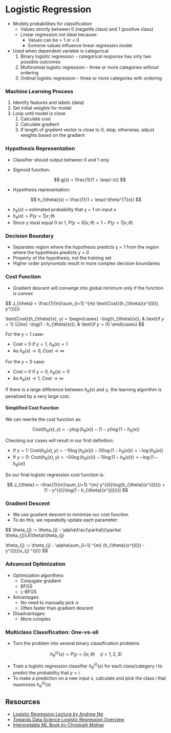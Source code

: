 # Logistic Regression
* Models probabilities for classification
    * Values strictly between 0 (negatife class) and 1 (positive class)
    * Linear regression not ideal because:
        * Values can be > 1 or < 0
        * Extreme values influence linear regression model
* Used when dependent variable is categorical
    1. Binary logistic regression - categorical response has only two possible outcomes
    2. Multinomial logistic regression - three or more categories without ordering
    3. Ordinal logistic regression - three or more categories with ordering

### Machine Learning Process
1. Identify features and labels (data)
2. Set initial weights for model
3. Loop until model is close
    1. Calculate cost
    2. Calculate gradient
    3. If length of gradient vector is close to 0, stop; otherwise, adjust weights based on the gradient

### Hypothesis Representation
* Classifier should output between 0 and 1 only
* Sigmoid function:

  $$
  g(z) = \frac{1}{1 + \exp(-z)}
  $$

* Hypothesis representation: 

$$
h_{\theta}(x) = \frac{1}{1 + \exp(-\theta^{T}x)}
$$

* $h_{\theta}(x)$ = estimated probability that y = 1 on input x
* $h_{\theta}(x) = P(y=1|x; \theta)$
* Since y must equal 0 or 1, $P(y=0|x; \theta) = 1 - P(y=1|x; \theta)$

### Decision Boundary
* Separates region where the hypothesis predicts y = 1 from the region where the hypothesis predicts y = 0
* Property of the hypothesis, not the training set
* Higher order polynomials result in more complex decision boundaries

### Cost Function
* Gradient descent will converge into global minimum only if the function is convex

$$
J_{\theta} = \frac{1}{m}\sum_{i=1} ^{m} \text{Cost}(h_{\theta}(x^{(i)}), y^{(i)})

\text{Cost}(h_{\theta}(x), y) = \begin{cases}
-\log(h_{\theta}(x)),  & \text{if $y = 1$} \\[2ex] 
-\log(1 - h_{\theta}(x)),  & \text{if $y = 0$}
\end{cases}
$$

For the y = 1 case:
* Cost = 0 if $y = 1$, $h_{\theta}(x) = 1$
* As $h_{\theta}(x)\to0$, $Cost\to\infty$

For the y = 0 case:
* Cost = 0 if $y = 0$, $h_{\theta}(x) = 0$
* As $h_{\theta}(x)\to1$, $Cost\to\infty$

If there is a large difference between $h_{\theta}(x)$ and $y$, the learning algorithm is penalized by a very large cost.

#### Simplified Cost Function
We can rewrite the cost function as:

$$
\text{Cost}(h_{\theta}(x), y) = -y\log(h_{\theta}(x)) - (1-y)\log(1-h_{\theta}(x))
$$

Checking our cases will result in our first definition:
* If $y = 1$: $\text{Cost}(h_{\theta}(x), y) = -1(\log(h_{\theta}(x))) - 0(\log(1-h_{\theta}(x))) = -\log(h_{\theta}(x))$
* If $y = 0$: $\text{Cost}(h_{\theta}(x), y) = -0(\log(h_{\theta}(x))) - 1(\log(1-h_{\theta}(x))) = -\log(1 - h_{\theta}(x))$

So our final logistic regression cost function is:

$$
J_{\theta} = -\frac{1}{m}\sum_{i=1} ^{m} y^{(i)}\log(h_{\theta}(x^{(i)})) + (1 - y^{(i)}\log(1 - h_{\theta}(x^{(i)})))
$$

### Gradient Descent
* We use gradient descent to minimize our cost function
* To do this, we repeatedly update each parameter:

$$
\theta_{j} := \theta_{j} - \alpha\frac{\partial}{\partial \theta_{j}}J(\theta)\theta_{j} 


\theta_{j} := \theta_{j} - \alpha\sum_{i=1} ^{m} (h_{\theta}(x^{(i)}) - y^{(i)})x_{j} ^{(i)}
$$

### Advanced Optimization
* Optimization algorithms:
    * Conjugate gradient
    * BFGS
    * L-BFGS
* Advantages:
    * No need to manually pick $\alpha$
    * Often faster than gradient descent
* Disadvantages:
    * More complex

### Multiclass Classification: One-vs-all
* Turn the problem into several binary classification problems

$$
h_{\theta} ^{(i)}(x) = P(y=i|x; \theta) \quad (i = 1,2,3)
$$

* Train a logistic regression classifier $h_{\theta} ^{(i)}(x)$ for each class/category $i$ to predict the probability that $y = i$
* To make a prediction on a new input $x$, calculate and pick the class $i$ that maximizes $h_{\theta} ^{(i)}(x)$

## Resources
* [Logistic Regression Lecture by Andrew Ng](https://www.youtube.com/watch?v=-EIfb6vFJzc)
* [Towards Data Science Logistic Regression Overview](https://towardsdatascience.com/logistic-regression-detailed-overview-46c4da4303bc)
* [Interpretable ML Book by Christoph Molnar](https://christophm.github.io/interpretable-ml-book/logistic.html)